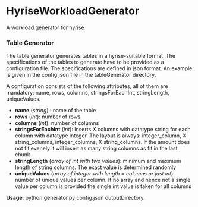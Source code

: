 # HyriseWorkloadGenerator
A workload generator for hyrise

### Table Generator
The table generator generates tables in a hyrise-suitable format. The specifications of the tables to generate have to be provided as a configuration file. The specifications are defined in json format. An example is given in the config.json file in the tableGenerator directory.

A configuration consists of the following attributes, all of them are mandatory: name, rows, columns, stringsForEachInt, stringLength, uniqueValues.

- **name** (*string*) : name of the table
- **rows** (*int*): number of rows
- **columns** (*int*): number of columns
- **stringsForEachInt** (*int*): inserts X columns with datatype string for each column with datatype integer. The layout is always: integer_column, X string_columns, integer_columns, X string_columns. If the amount does not fit evenely it will insert as many string columns as fit in the last chunk
- **stringLength** (*array of int with two values*): minimum and maximum length of string columns. The exact value is determined randomly
- **uniqueValues** (*array of integer with length = columns or just int*): number of unique values per column. If no array and hence not a single value per column is provided the single int value is taken for all columns

**Usage**:
python generator.py config.json outputDirectory